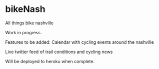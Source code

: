 # bikeNash
All things bike nashville

Work in progress.

Features to be added:  Calendar with cycling events around the nashville

Live twitter feed of trail conditions and cycling news

Will be deployed to heroku when complete.
